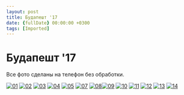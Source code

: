 ```yaml
---
layout: post
title: Будапешт '17
date: {fullDate} 00:00:00 +0300
tags: [Imported]
---
```

# Будапешт '17

Все фото сделаны на телефон без обработки.

[![01](https://vlaim.s3.amazonaws.com/uploads/2017/03/01.jpg)](https://vlaim.s3.amazonaws.com/uploads/2017/03/01.jpg) [![02](https://vlaim.s3.amazonaws.com/uploads/2017/03/02.jpg)](https://vlaim.s3.amazonaws.com/uploads/2017/03/02.jpg) [![03](https://vlaim.s3.amazonaws.com/uploads/2017/03/03.jpg)](https://vlaim.s3.amazonaws.com/uploads/2017/03/03.jpg) [![04](https://vlaim.s3.amazonaws.com/uploads/2017/03/04.jpg)](https://vlaim.s3.amazonaws.com/uploads/2017/03/04.jpg) [![05](https://vlaim.s3.amazonaws.com/uploads/2017/03/05.jpg)](https://vlaim.s3.amazonaws.com/uploads/2017/03/05.jpg) [![07](https://vlaim.s3.amazonaws.com/uploads/2017/03/07.jpg)](https://vlaim.s3.amazonaws.com/uploads/2017/03/07.jpg) [![08](https://vlaim.s3.amazonaws.com/uploads/2017/03/08.jpg)](https://vlaim.s3.amazonaws.com/uploads/2017/03/08.jpg)[![09](https://vlaim.s3.amazonaws.com/uploads/2017/03/09.jpg)](https://vlaim.s3.amazonaws.com/uploads/2017/03/09.jpg)
[![10](https://vlaim.s3.amazonaws.com/uploads/2017/03/10.jpg)](https://vlaim.s3.amazonaws.com/uploads/2017/03/10.jpg)
[![11](https://vlaim.s3.amazonaws.com/uploads/2017/03/11.jpg)](https://vlaim.s3.amazonaws.com/uploads/2017/03/11.jpg)
[![12](https://vlaim.s3.amazonaws.com/uploads/2017/03/12.jpg)](https://vlaim.s3.amazonaws.com/uploads/2017/03/12.jpg)
[![13](https://vlaim.s3.amazonaws.com/uploads/2017/03/13.jpg)](https://vlaim.s3.amazonaws.com/uploads/2017/03/13.jpg)
[![14](https://vlaim.s3.amazonaws.com/uploads/2017/03/14.jpg)](https://vlaim.s3.amazonaws.com/uploads/2017/03/14.jpg)